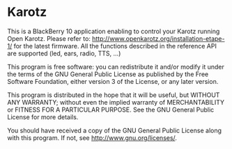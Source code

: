 # Karotz

This is a BlackBerry 10 application enabling to control your Karotz running Open Karotz. 
Please refer to: http://www.openkarotz.org/installation-etape-1/ for the latest firmware. 
All the functions described in the reference API are supported (led, ears, radio, TTS, ...)


This program is free software: you can redistribute it and/or modify it under the terms of the GNU General Public License as published by the Free Software Foundation, either version 3 of the License, or any later version.

This program is distributed in the hope that it will be useful, but WITHOUT ANY WARRANTY; without even the implied warranty of MERCHANTABILITY or FITNESS FOR A PARTICULAR PURPOSE. See the GNU General Public License for more details.

You should have received a copy of the GNU General Public License along with this program. If not, see http://www.gnu.org/licenses/.


